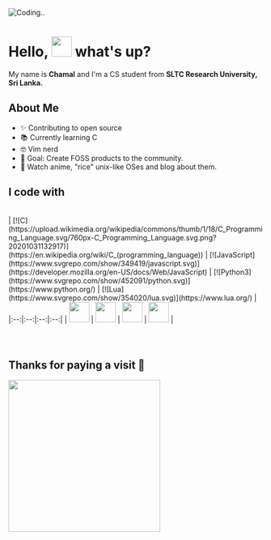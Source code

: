 ![Coding..](/assets/loficode.avif)

# Hello, <img src="https://emojis.slackmojis.com/emojis/images/1577305505/7373/hand_wave.gif?1577305505" width=40> what's up?

My name is <b>Chamal</b> and I'm a CS student from <b> SLTC Research University, Sri Lanka.</b>

###

## About Me

- ✨ Contributing to open source
- 📚 Currently learning C
- 🤓 Vim nerd
- 🎯 Goal: Create FOSS products to the community.
- 🎲 Watch anime, "rice" unix-like OSes and blog about them.

###

## I code with

<br>
| [![C](https://upload.wikimedia.org/wikipedia/commons/thumb/1/18/C_Programming_Language.svg/760px-C_Programming_Language.svg.png?20201031132917)](https://en.wikipedia.org/wiki/C_(programming_language)) | [![JavaScript](https://www.svgrepo.com/show/349419/javascript.svg)](https://developer.mozilla.org/en-US/docs/Web/JavaScript) | [![Python3](https://www.svgrepo.com/show/452091/python.svg)](https://www.python.org/) | [![Lua](https://www.svgrepo.com/show/354020/lua.svg)](https://www.lua.org/) |
|:--:|:--:|:--:|:--:|
| <img src="https://upload.wikimedia.org/wikipedia/commons/thumb/1/18/C_Programming_Language.svg/760px-C_Programming_Language.svg.png?20201031132917" width="40px"> | <img src="https://www.svgrepo.com/show/349419/javascript.svg" width="40px"> | <img src="https://www.svgrepo.com/show/452091/python.svg" width="40px"> | <img src="https://www.svgrepo.com/show/354020/lua.svg" width="40px"> |

###

<br>

## Thanks for paying a visit 🧡

<img src="https://media0.giphy.com/media/v1.Y2lkPTc5MGI3NjExODJrdml6N3N1bmYwNzVvZnl3OWlpZnlnc3M3MG8yMjVyeGRkYmV1ZiZlcD12MV9pbnRlcm5hbF9naWZfYnlfaWQmY3Q9cw/ZXr7mOCKSkMrnuLNEu/giphy.webp" width="300px"></img>
